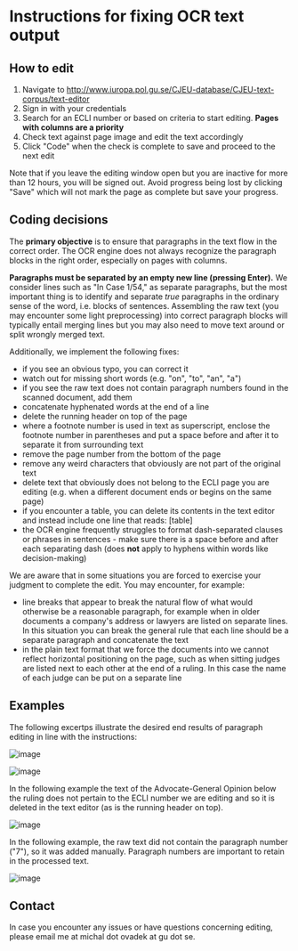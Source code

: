 # Instructions for fixing OCR text output

## How to edit

1. Navigate to http://www.iuropa.pol.gu.se/CJEU-database/CJEU-text-corpus/text-editor
2. Sign in with your credentials
3. Search for an ECLI number or based on criteria to start editing. **Pages with columns are a priority**
4. Check text against page image and edit the text accordingly
5. Click "Code" when the check is complete to save and proceed to the next edit

Note that if you leave the editing window open but you are inactive for more than 12 hours, you will be signed out. Avoid progress being lost by clicking "Save" which will not mark the page as complete but save your progress.

## Coding decisions

The **primary objective** is to ensure that paragraphs in the text flow in the correct order. The OCR engine does not always recognize the paragraph blocks in the right order, especially on pages with columns.

**Paragraphs must be separated by an empty new line (pressing Enter).** We consider lines such as "In Case 1/54," as separate paragraphs, but the most important thing is to identify and separate *true* paragraphs in the ordinary sense of the word, i.e. blocks of sentences. Assembling the raw text (you may encounter some light preprocessing) into correct paragraph blocks will typically entail merging lines but you may also need to move text around or split wrongly merged text.

Additionally, we implement the following fixes:
- if you see an obvious typo, you can correct it
- watch out for missing short words (e.g. "on", "to", "an", "a")
- if you see the raw text does not contain paragraph numbers found in the scanned document, add them
- concatenate hyphenated words at the end of a line
- delete the running header on top of the page
- where a footnote number is used in text as superscript, enclose the footnote number in parentheses and put a space before and after it to separate it from surrounding text
- remove the page number from the bottom of the page
- remove any weird characters that obviously are not part of the original text
- delete text that obviously does not belong to the ECLI page you are editing (e.g. when a different document ends or begins on the same page)
- if you encounter a table, you can delete its contents in the text editor and instead include one line that reads: \[table\]
- the OCR engine frequently struggles to format dash-separated clauses or phrases in sentences - make sure there is a space before and after each separating dash (does __not__ apply to hyphens within words like decision-making)

We are aware that in some situations you are forced to exercise your judgment to complete the edit. You may encounter, for example:
- line breaks that appear to break the natural flow of what would otherwise be a reasonable paragraph, for example when in older documents a company's address or lawyers are listed on separate lines. In this situation you can break the general rule that each line should be a separate paragraph and concatenate the text
- in the plain text format that we force the documents into we cannot reflect horizontal positioning on the page, such as when sitting judges are listed next to each other at the end of a ruling. In this case the name of each judge can be put on a separate line

## Examples

The following excertps illustrate the desired end results of paragraph editing in line with the instructions:

![image](https://user-images.githubusercontent.com/46047818/153920021-2200ce73-cc10-4a14-afa9-72e37991ab92.png)

![image](https://user-images.githubusercontent.com/46047818/156618347-ab55652a-e6c3-4532-8808-56dcb67af066.png)

In the following example the text of the Advocate-General Opinion below the ruling does not pertain to the ECLI number we are editing and so it is deleted in the text editor (as is the running header on top).

![image](https://user-images.githubusercontent.com/46047818/156821351-aefc549b-13d4-4d22-9ea3-140c6fa93045.png)

In the following example, the raw text did not contain the paragraph number ("7"), so it was added manually. Paragraph numbers are important to retain in the processed text.

![image](https://user-images.githubusercontent.com/46047818/156882436-baac4556-a451-44c3-bf4d-cd94a31d447f.png)

## Contact

In case you encounter any issues or have questions concerning editing, please email me at michal dot ovadek at gu dot se.
